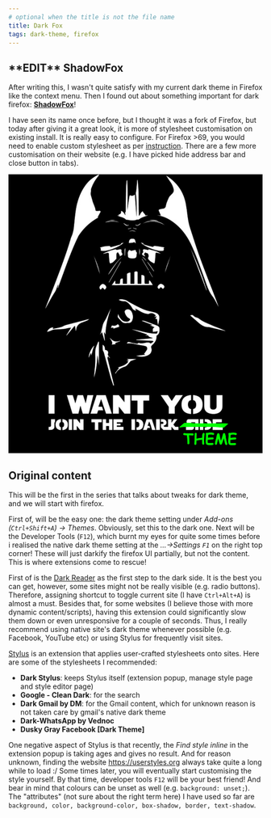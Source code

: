 ```yaml
---
# optional when the title is not the file name
title: Dark Fox
tags: dark-theme, firefox
---
```


## \*\*EDIT** ShadowFox

After writing this, I wasn't quite satisfy with my current dark theme in Firefox like the context menu.
Then I found out about something important for dark firefox: [**ShadowFox**](https://overdodactyl.github.io/ShadowFox/)!

I have seen its name once before, but I thought it was a fork of Firefox, but today after giving it a great look, it is more of stylesheet customisation on existing install.
It is really easy to configure.
For Firefox >69, you would need to enable custom stylesheet as per [instruction](https://github.com/overdodactyl/ShadowFox/wiki/Installation).
There are a few more customisation on their website (e.g. I have picked hide address bar and close button in tabs).

![join the dark theme](../media/join-the-dark-theme.png)

## Original content

This will be the first in the series that talks about tweaks for dark theme, and we will start with firefox.

First of, will be the easy one: the dark theme setting under _Add-ons (`Ctrl+Shift+A`) -> Themes_.
Obviously, set this to the dark one.
Next will be the Developer Tools (`F12`), which burnt my eyes for quite some times before i realised the native dark theme setting at the _...->Settings `F1`_ on the right top corner!
These will just darkify the firefox UI partially, but not the content.
This is where extensions come to rescue!

First of is the [Dark Reader](https://addons.mozilla.org/en-US/firefox/addon/darkreader/) as the first step to the dark side.
It is the best you can get, however, some sites might not be really visible (e.g. radio buttons).
Therefore, assigning shortcut to toggle current site (I have `Ctrl+Alt+A`) is almost a must.
Besides that, for some websites (I believe those with more dynamic content/scripts), having this extension could significantly slow them down or even unresponsive for a couple of seconds.
Thus, I really recommend using native site's dark theme whenever possible (e.g. Facebook, YouTube etc) or using Stylus for frequently visit sites.

[Stylus](https://addons.mozilla.org/en-US/firefox/addon/styl-us/) is an extension that applies user-crafted stylesheets onto sites.
Here are some of the stylesheets I recommended:
- **Dark Stylus**: keeps Stylus itself (extension popup, manage style page and style editor page)
- **Google - Clean Dark**: for the search
- **Dark Gmail by DM**: for the Gmail content, which for unknown reason is not taken care by gmail's native dark theme
- **Dark-WhatsApp by Vednoc**
- **Dusky Gray Facebook [Dark Theme]**

One negative aspect of Stylus is that recently, the _Find style inline_ in the extension popup is taking ages and gives no result.
And for reason unknown, finding the website <https://userstyles.org> always take quite a long while to load :/
Some times later, you will eventually start customising the style yourself.
By that time, developer tools `F12` will be your best friend!
And bear in mind that colours can be unset as well (e.g. `background: unset;`).
The "attributes" (not sure about the right term here) I have used so far are `background, color, background-color, box-shadow, border, text-shadow`.
